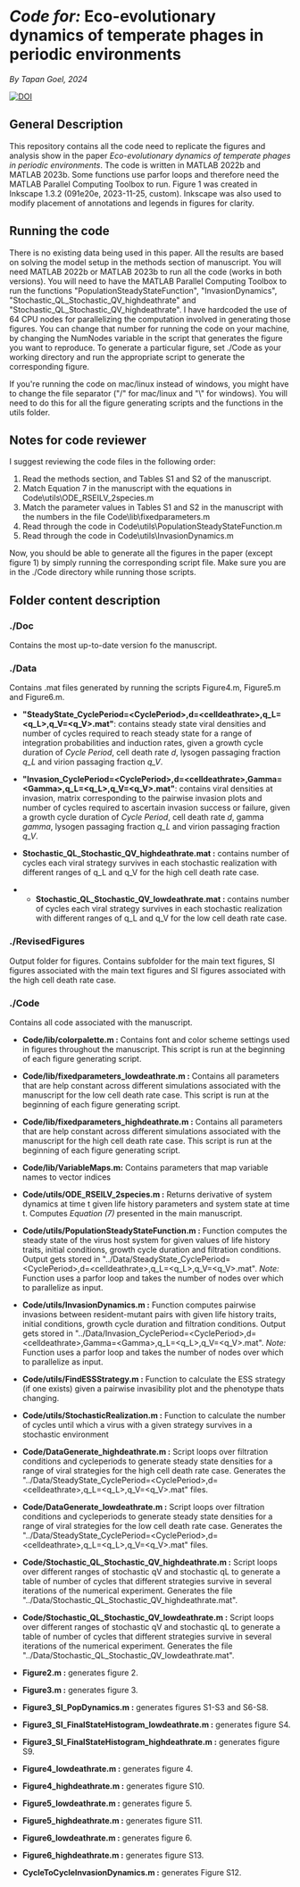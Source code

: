 # *Code for:* Eco-evolutionary dynamics of temperate phages in periodic environments

*By Tapan Goel, 2024*

[![DOI](https://zenodo.org/badge/DOI/10.5281/zenodo.14782721.svg)](https://doi.org/10.5281/zenodo.14782721)

## General Description

This repository contains all the code need to replicate the figures and analysis show in the paper *Eco-evolutionary dynamics of temperate phages in periodic environments*. The code is written in MATLAB 2022b and MATLAB 2023b. Some functions use parfor loops and therefore need the MATLAB Parallel Computing Toolbox to run. Figure 1 was created in Inkscape 1.3.2 (091e20e, 2023-11-25, custom). Inkscape was also used to modify placement of annotations and legends in figures for clarity.


## Running the code

There is no existing data being used in this paper. All the results are based on solving the model setup in the methods section of manuscript. You will need MATLAB 2022b or MATLAB 2023b to run all the code (works in both versions). You will need to have the MATLAB Parallel Computing Toolbox to run the functions "PopulationSteadyStateFunction", "InvasionDynamics", "Stochastic_QL_Stochastic_QV_highdeathrate" and "Stochastic_QL_Stochastic_QV_highdeathrate". I have hardcoded the use of 64 CPU nodes for parallelizing the computation involved in generating those figures. You can change that number for running the code on your machine, by changing the NumNodes variable in the script that generates the figure you want to reproduce. To generate a particular figure, set ./Code as your working directory and run the appropriate script to generate the corresponding figure.

If you're running the code on mac/linux instead of windows, you might have to change the file separator ("/" for mac/linux and "\\" for windows). You will need to do this for all the figure generating scripts and the functions in the utils folder.

## Notes for code reviewer

I suggest reviewing the code files in the following order:
   1. Read the methods section, and Tables S1 and S2 of the manuscript.
   2. Match Equation 7 in the manuscript with the equations in Code\utils\ODE_RSEILV_2species.m
   3. Match the parameter values in Tables S1 and S2 in the manuscript with the numbers in the file Code\lib\fixedparameters.m
   4. Read through the code in Code\utils\PopulationSteadyStateFunction.m
   5. Read through the code in Code\utils\InvasionDynamics.m

Now, you should be able to generate all the figures in the paper (except figure 1) by simply running the corresponding script file. Make sure you are in the ./Code directory while running those scripts.

## Folder content description

### ./Doc

Contains the most up-to-date version fo the manuscript.

### ./Data

Contains .mat files generated by running the scripts Figure4.m, Figure5.m and Figure6.m.

- **"SteadyState_CyclePeriod=\<CyclePeriod\>,d=\<celldeathrate\>,q_L=\<q_L\>,q_V=\<q_V\>.mat"**: contains steady state viral densities and number of cycles required to reach steady state for a range of integration probabilities and induction rates, given a growth cycle duration of *Cycle Period*, cell death rate *d*, lysogen passaging fraction *q_L* and virion passaging fraction *q_V*.

- **"Invasion_CyclePeriod=\<CyclePeriod\>,d=\<celldeathrate\>,Gamma=\<Gamma\>,q_L=\<q_L\>,q_V=\<q_V\>.mat"**: contains viral densities at invasion, matrix corresponding to the pairwise invasion plots and number of cycles required to ascertain invasion success or failure, given a growth cycle duration of *Cycle Period*, cell death rate *d*, gamma *gamma*, lysogen passaging fraction *q_L* and virion passaging fraction *q_V*.

- **Stochastic_QL_Stochastic_QV_highdeathrate.mat :** contains number of cycles each viral strategy survives in each stochastic realization with different ranges of q_L and q_V for the high cell death rate case.

- - **Stochastic_QL_Stochastic_QV_lowdeathrate.mat :** contains number of cycles each viral strategy survives in each stochastic realization with different ranges of q_L and q_V for the low cell death rate case.

### ./RevisedFigures

Output folder for figures. Contains subfolder for the main text figures, SI figures associated with the main text figures and SI figures associated with the high cell death rate case.

### ./Code

Contains all code associated with the manuscript.

- **Code/lib/colorpalette.m :** Contains font and color scheme settings used in figures throughout the manuscript. This script is run at the beginning of each figure generating script.

- **Code/lib/fixedparameters_lowdeathrate.m :** Contains all parameters that are help constant across different simulations associated with the manuscript for the low cell death rate case. This script is run at the beginning of each figure generating script.

- **Code/lib/fixedparameters_highdeathrate.m :** Contains all parameters that are help constant across different simulations associated with the manuscript for the high cell death rate case. This script is run at the beginning of each figure generating script.

- **Code/lib/VariableMaps.m:** Contains parameters that map variable names to vector indices

- **Code/utils/ODE_RSEILV_2species.m :** Returns derivative of system dynamics at time t given life history parameters and system state at time t. Computes *Equation (7)* presented in the main manuscript.

- **Code/utils/PopulationSteadyStateFunction.m :** Function computes the steady state of the virus host system for given values of life history traits, initial conditions, growth cycle duration and filtration conditions. Output gets stored in "../Data/SteadyState_CyclePeriod=\<CyclePeriod\>,d=\<celldeathrate\>,q_L=\<q_L\>,q_V=\<q_V\>.mat". *Note:* Function uses a parfor loop and takes the number of nodes over which to parallelize as input.

- **Code/utils/InvasionDynamics.m :** Function computes pairwise invasions between resident-mutant pairs with given life history traits, initial conditions, growth cycle duration and filtration conditions. Output gets stored in "../Data/Invasion_CyclePeriod=\<CyclePeriod\>,d=\<celldeathrate\>,Gamma=\<Gamma\>,q_L=\<q_L\>,q_V=\<q_V\>.mat". *Note:* Function uses a parfor loop and takes the number of nodes over which to parallelize as input.

- **Code/utils/FindESSStrategy.m :** Function to calculate the ESS strategy (if one exists) given a pairwise invasibility plot and the phenotype thats changing.

- **Code/utils/StochasticRealization.m :** Function to calculate the number of cycles until which a virus with a given strategy survives in a stochastic environment

- **Code/DataGenerate_highdeathrate.m :** Script loops over filtration conditions and cycleperiods to generate steady state densities for a range of viral strategies for the high cell death rate case. Generates the "../Data/SteadyState_CyclePeriod=\<CyclePeriod\>,d=\<celldeathrate\>,q_L=\<q_L\>,q_V=\<q_V\>.mat" files.

- **Code/DataGenerate_lowdeathrate.m :** Script loops over filtration conditions and cycleperiods to generate steady state densities for a range of viral strategies for the low cell death rate case. Generates the "../Data/SteadyState_CyclePeriod=\<CyclePeriod\>,d=\<celldeathrate\>,q_L=\<q_L\>,q_V=\<q_V\>.mat" files.

- **Code/Stochastic_QL_Stochastic_QV_highdeathrate.m :** Script loops over different ranges of stochastic qV and stochastic qL to generate a table of number of cycles that different strategies survive in several iterations of the numerical experiment. Generates the file "../Data/Stochastic_QL_Stochastic_QV_highdeathrate.mat".

- **Code/Stochastic_QL_Stochastic_QV_lowdeathrate.m :** Script loops over different ranges of stochastic qV and stochastic qL to generate a table of number of cycles that different strategies survive in several iterations of the numerical experiment. Generates the file "../Data/Stochastic_QL_Stochastic_QV_lowdeathrate.mat".

- **Figure2.m :** generates figure 2.

- **Figure3.m :** generates figure 3.

- **Figure3_SI_PopDynamics.m :** generates figures S1-S3 and S6-S8.

- **Figure3_SI_FinalStateHistogram_lowdeathrate.m :** generates figure S4.

- **Figure3_SI_FinalStateHistogram_highdeathrate.m :** generates figure S9.

- **Figure4_lowdeathrate.m :** generates figure 4.

- **Figure4_highdeathrate.m :** generates figure S10.

- **Figure5_lowdeathrate.m :** generates figure 5.

- **Figure5_highdeathrate.m :** generates figure S11.

- **Figure6_lowdeathrate.m :** generates figure 6.

- **Figure6_highdeathrate.m :** generates figure S13.

- **CycleToCycleInvasionDynamics.m :** generates Figure S12.

